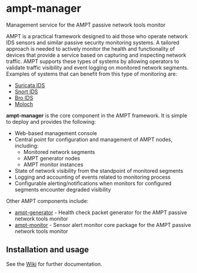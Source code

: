 # ampt-manager

Management service for the AMPT passive network tools monitor

AMPT is a practical framework designed to aid those who operate network IDS
sensors and similar passive security monitoring systems. A tailored approach
is needed to actively monitor the health and functionality of devices that
provide a service based on capturing and inspecting network traffic. AMPT
supports these types of systems by allowing operators to validate traffic
visibility and event logging on monitored network segments. Examples of
systems that can benefit from this type of monitoring are:

* [Suricata IDS][suricata]
* [Snort IDS][snort]
* [Bro IDS][bro]
* [Moloch][moloch]

**ampt-manager** is the core component in the AMPT framework. It is simple to
deploy and provides the following:

* Web-based management console 
* Central point for configuration and management of AMPT nodes, including:
  * Monitored network segments
  * AMPT generator nodes
  * AMPT monitor instances
* State of network visibility from the standpoint of monitored segments
* Logging and accounting of events related to monitoring process
* Configurable alerting/notifications when monitors for configured segments
  encounter degraded visibility

Other AMPT components include:

* [ampt-generator][ampt_generator] -  Health check packet generator for the
  AMPT passive network tools monitor
* [ampt-monitor][ampt_monitor] -  Sensor alert monitor core package for the
  AMPT passive network tools monitor

## Installation and usage

See the [Wiki](https://github.com/nids-io/ampt-manager/wiki/) for further
documentation.


[suricata]: https://suricata-ids.org/
[snort]: https://www.snort.org/
[bro]: https://www.bro.org/
[moloch]: https://github.com/aol/moloch
[ampt_generator]: https://github.com/nids-io/ampt-generator
[ampt_monitor]: https://github.com/nids-io/ampt-monitor
[wiki]: https://github.com/nids-io/ampt-manager/wiki/

